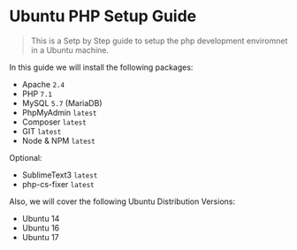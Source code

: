 # Ubuntu PHP Setup Guide

> This is a Setp by Step guide to setup the php development enviromnet in a Ubuntu machine.

In this guide we will install the following packages:

- Apache `2.4`
- PHP `7.1`
- MySQL `5.7` (MariaDB)
- PhpMyAdmin `latest`
- Composer `latest`
- GIT `latest`
- Node & NPM `latest`

Optional:
- SublimeText3 `latest`
- php-cs-fixer `latest`

Also, we will cover the following Ubuntu Distribution Versions:

- Ubuntu 14
- Ubuntu 16
- Ubuntu 17
